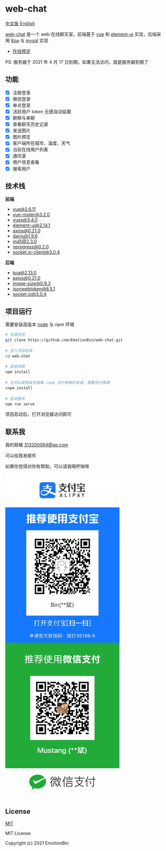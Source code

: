 # web-chat

[中文版](./README.md) [English](./zh_en.md)

[web-chat](https://www.huangweibinupup.cn:8888) 是一个 web 在线聊天室，前端基于 [vue](https://github.com/vuejs/vue) 和 [element-ui](https://github.com/ElemeFE/element) 实现，后端采用  [Koa](https://koa.bootcss.com) 与 [mysql](https://www.mysql.com) 实现  

- [在线预览](https://www.huangweibinupup.cn:8888)

PS: 服务器于 2021 年 4 月 17 日到期，如果无法访问，就是服务器到期了  

## 功能

- [x] 注册登录
- [x] 微信登录
- [x] 单点登录
- [x] 活跃用户 token 无感自动延期
- [x] 群聊与单聊
- [x] 查看聊天历史记录
- [x] 发送图片
- [x] 图片预览
- [x] 客户端所在城市、温度、天气
- [x] 当前在线用户列表
- [x] 通讯录
- [x] 用户信息查看
- [x] 搜索用户

## 技术栈

**前端**  

- vue@2.6.11
- vue-router@3.2.0
- vuex@3.4.0
- element-ui@2.14.1
- axios@0.21.0
- dayjs@1.9.6
- md5@2.3.0
- nprogress@0.2.0
- socket.io-client@3.0.4

**后端**  

- koa@2.13.0
- axios@0.21.0
- image-size@0.9.3
- jsonwebtoken@8.5.1
- socket.io@3.0.4

## 项目运行

需要安装高版本 [node](http://nodejs.cn) 与 npm 环境  

```bash
# 克隆项目
git clone https://github.com/EmotionBin/web-chat.git

# 进入项目目录
cd web-chat

# 安装依赖
npm install

# 也可以使用淘宝镜像 cnpm 进行依赖的安装，需要进行换源
cnpm install

# 启动服务
npm run serve
```

项目启动后，打开浏览器访问即可  

## 联系我

我的邮箱 313200064@qq.com  

可以给我发邮件

如果你觉得对你有帮助，可以请我喝杯咖啡

![payme](https://github.com/EmotionBin/web-chat/blob/main/src/assets/dialog/pay.png)  

## License

[MIT](http://opensource.org/licenses/MIT)  

MIT License  

Copyright (c) 2021 EmotionBin  
